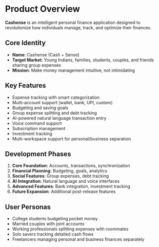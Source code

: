 # Product Overview

**Cashense** is an intelligent personal finance application designed to revolutionize how individuals manage, track, and optimize their finances.

## Core Identity
- **Name**: Cashense (Cash + Sense)
- **Target Market**: Young Indians, families, students, couples, and friends sharing group expenses
- **Mission**: Make money management intuitive, not intimidating

## Key Features
- Expense tracking with smart categorization
- Multi-account support (wallet, bank, UPI, custom)
- Budgeting and saving goals
- Group expense splitting and debt tracking
- AI-powered natural language transaction entry
- Voice command support
- Subscription management
- Investment tracking
- Multi-workspace support for personal/business separation

## Development Phases
1. **Core Foundation**: Accounts, transactions, synchronization
2. **Financial Planning**: Budgeting, goals, analytics
3. **Social Features**: Group expenses, debt tracking
4. **AI Integration**: Natural language and voice interfaces
5. **Advanced Features**: Bank integration, investment tracking
6. **Future Expansion**: Additional post-release features

## User Personas
- College students budgeting pocket money
- Married couples with joint accounts
- Working professionals splitting expenses with roommates
- Solo savers tracking detailed cash flows
- Freelancers managing personal and business finances separately